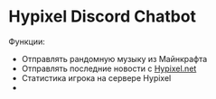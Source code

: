 # Hypixel Discord Chatbot

Функции:
* Отправлять рандомную музыку из Майнкрафта
* Отправлять последние новости с [Hypixel.net](https:://hypixel.net)
* Статистика игрока на сервере Hypixel
* 